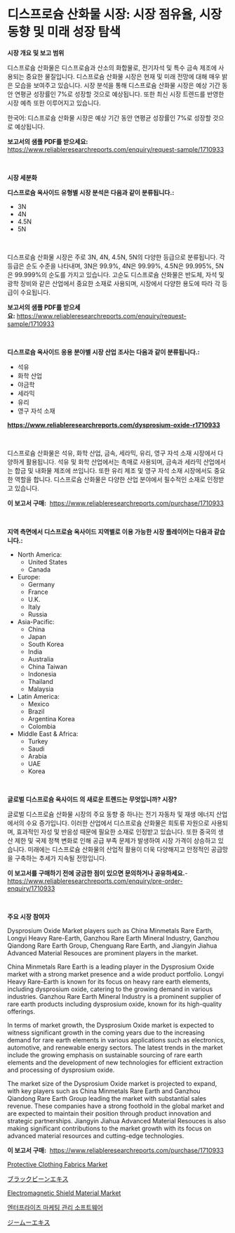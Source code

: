 <p><h1>디스프로슘 산화물 시장: 시장 점유율, 시장 동향 및 미래 성장 탐색</h1></p><p><strong>시장 개요 및 보고 범위</strong></p>
<p><p>디스프로슘 산화물은 디스프로슘과 산소의 화합물로, 전기자석 및 특수 금속 제조에 사용되는 중요한 물질입니다. 디스프로슘 산화물 시장은 현재 및 미래 전망에 대해 매우 밝은 모습을 보여주고 있습니다. 시장 분석을 통해 디스프로슘 산화물 시장은 예상 기간 동안 연평균 성장률인 7%로 성장할 것으로 예상됩니다. 또한 최신 시장 트렌드를 반영한 시장 예측 또한 이루어지고 있습니다.</p><p>한국어: 디스프로슘 산화물 시장은 예상 기간 동안 연평균 성장률인 7%로 성장할 것으로 예상됩니다.</p></p>
<p><strong>보고서의 샘플 PDF를 받으세요:</strong> <a href="https://www.reliableresearchreports.com/enquiry/request-sample/1710933">https://www.reliableresearchreports.com/enquiry/request-sample/1710933</a></p>
<p>&nbsp;</p>
<p><strong>시장 세분화</strong></p>
<p><strong>디스프로슘 옥사이드 유형별 시장 분석은 다음과 같이 분류됩니다.:</strong></p>
<p><ul><li>3N</li><li>4N</li><li>4.5N</li><li>5N</li></ul></p>
<p>&nbsp;</p>
<p><p>디스프로슘 산화물 시장은 주로 3N, 4N, 4.5N, 5N의 다양한 등급으로 분류됩니다. 각 등급은 순도 수준을 나타내며, 3N은 99.9%, 4N은 99.99%, 4.5N은 99.995%, 5N은 99.999%의 순도를 가지고 있습니다. 고순도 디스프로슘 산화물은 반도체, 자석 및 광학 장비와 같은 산업에서 중요한 소재로 사용되며, 시장에서 다양한 용도에 따라 각 등급이 수요됩니다.</p></p>
<p><strong>보고서의 샘플 PDF를 받으세요:</strong>&nbsp;<a href="https://www.reliableresearchreports.com/enquiry/request-sample/1710933">https://www.reliableresearchreports.com/enquiry/request-sample/1710933</a></p>
<p>&nbsp;</p>
<p><strong> 디스프로슘 옥사이드 응용 분야별 시장 산업 조사는 다음과 같이 분류됩니다.:</strong></p>
<p><ul><li>석유</li><li>화학 산업</li><li>야금학</li><li>세라믹</li><li>유리</li><li>영구 자석 소재</li></ul></p>
<p><strong><a href="https://www.reliableresearchreports.com/dysprosium-oxide-r1710933">https://www.reliableresearchreports.com/dysprosium-oxide-r1710933</a></strong></p>
<p>&nbsp;</p>
<p><p>디스프로슘 산화물은 석유, 화학 산업, 금속, 세라믹, 유리, 영구 자석 소재 시장에서 다양하게 활용됩니다. 석유 및 화학 산업에서는 촉매로 사용되며, 금속과 세라믹 산업에서는 합금 및 내화물 제조에 쓰입니다. 또한 유리 제조 및 영구 자석 소재 시장에서도 중요한 역할을 합니다. 디스프로슘 산화물은 다양한 산업 분야에서 필수적인 소재로 인정받고 있습니다.</p></p>
<p><strong>이 보고서 구매:</strong>&nbsp; <a href="https://www.reliableresearchreports.com/purchase/1710933">https://www.reliableresearchreports.com/purchase/1710933</a></p>
<p>&nbsp;</p>
<p><strong>지역 측면에서 디스프로슘 옥사이드 지역별로 이용 가능한 시장 플레이어는 다음과 같습니다.:</strong></p>
<p><ul>
    <li>
        North America:
        <ul>
            <li>United States</li>
            <li>Canada</li>
        </ul>
    </li>
    <li>
        Europe:
        <ul>
            <li>Germany</li>
            <li>France</li>
            <li>U.K.</li>
            <li>Italy</li>
            <li>Russia</li>
        </ul>
    </li>
    <li>
        Asia-Pacific:
        <ul>
            <li>China</li>
            <li>Japan</li>
            <li>South Korea</li>
            <li>India</li>
            <li>Australia</li>
            <li>China Taiwan</li>
            <li>Indonesia</li>
            <li>Thailand</li>
            <li>Malaysia</li>
        </ul>
    </li>
    <li>
        Latin America:
        <ul>
            <li>Mexico</li>
            <li>Brazil</li>
            <li>Argentina Korea</li>
            <li>Colombia</li>
        </ul>
    </li>
    <li>
        Middle East & Africa:
        <ul>
            <li>Turkey</li>
            <li>Saudi</li>
            <li>Arabia</li>
            <li>UAE</li>
            <li>Korea</li>
        </ul>
    </li>
    </ul></p>
<p>&nbsp;</p>
<p><strong>글로벌 디스프로슘 옥사이드 의 새로운 트렌드는 무엇입니까? 시장?</strong></p>
<p><p>글로벌 디스프로슘 산화물 시장의 주요 동향 중 하나는 전기 자동차 및 재생 에너지 산업에서의 수요 증가입니다. 이러한 산업에서 디스프로슘 산화물은 희토류 자원으로 사용되며, 효과적인 자성 및 반응성 때문에 필요한 소재로 인정받고 있습니다. 또한 중국의 생산 제한 및 국제 정책 변화로 인해 공급 부족 문제가 발생하여 시장 가격이 상승하고 있습니다. 미래에는 디스프로슘 산화물의 산업적 활용이 더욱 다양해지고 안정적인 공급망을 구축하는 추세가 지속될 전망입니다.</p></p>
<p><strong>이 보고서를 구매하기 전에 궁금한 점이 있으면 문의하거나 공유하세요.</strong>- <a href="https://www.reliableresearchreports.com/enquiry/pre-order-enquiry/1710933">https://www.reliableresearchreports.com/enquiry/pre-order-enquiry/1710933</a></p>
<p>&nbsp;</p>
<p><strong>주요 시장 참여자</strong></p>
<p><p>Dysprosium Oxide Market players such as China Minmetals Rare Earth, Longyi Heavy Rare-Earth, Ganzhou Rare Earth Mineral Industry, Ganzhou Qiandong Rare Earth Group, Chenguang Rare Earth, and Jiangyin Jiahua Advanced Material Resouces are prominent players in the market.</p><p>China Minmetals Rare Earth is a leading player in the Dysprosium Oxide market with a strong market presence and a wide product portfolio. Longyi Heavy Rare-Earth is known for its focus on heavy rare earth elements, including dysprosium oxide, catering to the growing demand in various industries. Ganzhou Rare Earth Mineral Industry is a prominent supplier of rare earth products including dysprosium oxide, known for its high-quality offerings.</p><p>In terms of market growth, the Dysprosium Oxide market is expected to witness significant growth in the coming years due to the increasing demand for rare earth elements in various applications such as electronics, automotive, and renewable energy sectors. The latest trends in the market include the growing emphasis on sustainable sourcing of rare earth elements and the development of new technologies for efficient extraction and processing of dysprosium oxide.</p><p>The market size of the Dysprosium Oxide market is projected to expand, with key players such as China Minmetals Rare Earth and Ganzhou Qiandong Rare Earth Group leading the market with substantial sales revenue. These companies have a strong foothold in the global market and are expected to maintain their position through product innovation and strategic partnerships. Jiangyin Jiahua Advanced Material Resouces is also making significant contributions to the market growth with its focus on advanced material resources and cutting-edge technologies.</p></p>
<p><strong>이 보고서 구매:</strong>&nbsp;&nbsp;<a href="https://www.reliableresearchreports.com/purchase/1710933">https://www.reliableresearchreports.com/purchase/1710933</a></p>
<p><p><a href="https://issuu.com/reportprime-2/docs/protective-clothing-fabrics-market-size-2030.pptx">Protective Clothing Fabrics Market</a></p><p><a href="https://medium.com/@jacksonwiza1924/2024%E5%B9%B4%E3%81%8B%E3%82%892031%E5%B9%B4%E3%81%AE%E6%9C%9F%E9%96%93%E3%81%AB%E4%BA%88%E6%B8%AC%E3%81%95%E3%82%8C%E3%82%8B%E3%83%96%E3%83%A9%E3%83%83%E3%82%AF%E3%83%93%E3%83%BC%E3%83%B3%E3%82%A8%E3%82%AD%E3%82%B9%E5%B8%82%E5%A0%B4%E5%88%86%E6%9E%90%E3%81%A8%E3%82%B5%E3%82%A4%E3%82%BA%E4%BA%88%E6%B8%AC-2d8ae0e7d5d4">ブラックビーンエキス</a></p><p><a href="https://issuu.com/reportprime-2/docs/electromagnetic-shield-material-market-size-2030.p">Electromagnetic Shield Material Market</a></p><p><a href="https://medium.com/@dallasrrellwg/%EA%B8%B0%EC%97%85-%EB%A7%88%EC%BC%80%ED%8C%85-%EA%B4%80%EB%A6%AC-%EC%86%8C%ED%94%84%ED%8A%B8%EC%9B%A8%EC%96%B4-%EC%8B%9C%EC%9E%A5-%EB%B6%84%EC%84%9D-%EB%B0%8F-2024%EB%85%84%EB%B6%80%ED%84%B0-2031%EB%85%84%EA%B9%8C%EC%A7%80%EC%9D%98-%EC%98%88%EC%83%81-%EA%B7%9C%EB%AA%A8%EC%97%90-%EB%8C%80%ED%95%9C-%EC%A0%84%EB%A7%9D%EC%9E%85%EB%8B%88%EB%8B%A4-336d31075581">엔터프라이즈 마케팅 관리 소프트웨어</a></p><p><a href="https://medium.com/@carlieshields/%E7%9F%A5%E6%AF%8D%E3%82%A8%E3%82%AD%E3%82%B9%E5%B8%82%E5%A0%B4%E3%83%AC%E3%83%9D%E3%83%BC%E3%83%88%E3%81%AF-%E3%81%93%E3%81%AE%E5%B8%82%E5%A0%B4%E3%81%AE%E6%9C%80%E6%96%B0%E3%83%88%E3%83%AC%E3%83%B3%E3%83%89%E3%81%A8%E6%88%90%E9%95%B7%E6%A9%9F%E4%BC%9A%E3%82%92%E6%98%8E%E3%82%89%E3%81%8B%E3%81%AB%E3%81%97%E3%81%A6%E3%81%84%E3%81%BE%E3%81%99-90573dbd6552">ジームーエキス</a></p></p>